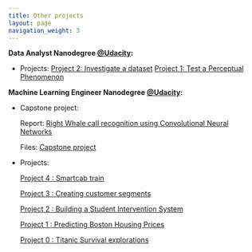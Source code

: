 ```yaml
---
title: Other projects
layout: page
navigation_weight: 3
---
```


**Data Analyst Nanodegree [@Udacity](https://www.udacity.com):**

- Projects:
	[Project 2: Investigate a dataset](https://github.com/mabelvj/data-analyst-nanodegree/blob/master/P2-investigate-dataset/P2_report.ipynb)
	[Project 1: Test a Perceptual Phenomenon](https://rawgit.com/mabelvj/data-analyst-nanodegree/master/P1-test-perceptual-phenomenon/P1-Test_a_Perceptual_Phenomenon.html)


**Machine Learning Engineer Nanodegree [@Udacity](https://www.udacity.com):**


- Capstone project:

	Report: [Right Whale call recognition using Convolutional Neural Networks](/capstone_mabelvj/)
	
	Files: [Capstone project](https://github.com/mabelvj/MLNP/tree/master/capstone/code)

- Projects:

	[Project 4 : Smartcab train](https://github.com/mabelvj/MLNP/blob/master/P4_smartcab/smartcab_report.ipynb)

	[Project 3 : Creating customer segments](https://github.com/mabelvj/MLNP/blob/master/P3_creating_customer_segments/customer_segments.ipynb)

	[Project 2 : Building a Student Intervention System](https://github.com/mabelvj/MLNP/blob/master/P2_student_intervention/student_intervention.ipynb)

	[Project 1 : Predicting Boston Housing Prices](https://github.com/mabelvj/MLNP/blob/master/P1_boston_housing/boston_housing.ipynb)

	[Project 0 : Titanic Survival explorations](https://github.com/mabelvj/MLNP/blob/master/P0_titanic/Titanic_Survival_Exploration.ipynb)
	

